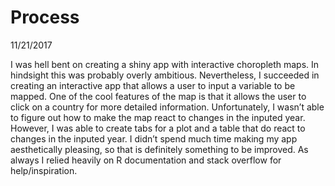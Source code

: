 Process
================
11/21/2017

I was hell bent on creating a shiny app with interactive choropleth maps. In hindsight this was probably overly ambitious. Nevertheless, I succeeded  in creating an interactive app that allows a user to input a variable to be mapped. One of the cool features of the map is that it allows the user to click on a country for more detailed information. Unfortunately, I wasn’t able to figure out how to make the map react to changes in the inputed year. However, I was able to create tabs for a plot and a table that do react to changes in the inputed year. I didn’t spend much time making my app aesthetically pleasing, so that is definitely something to be improved. As always I relied heavily on R documentation and stack overflow for help/inspiration. 
